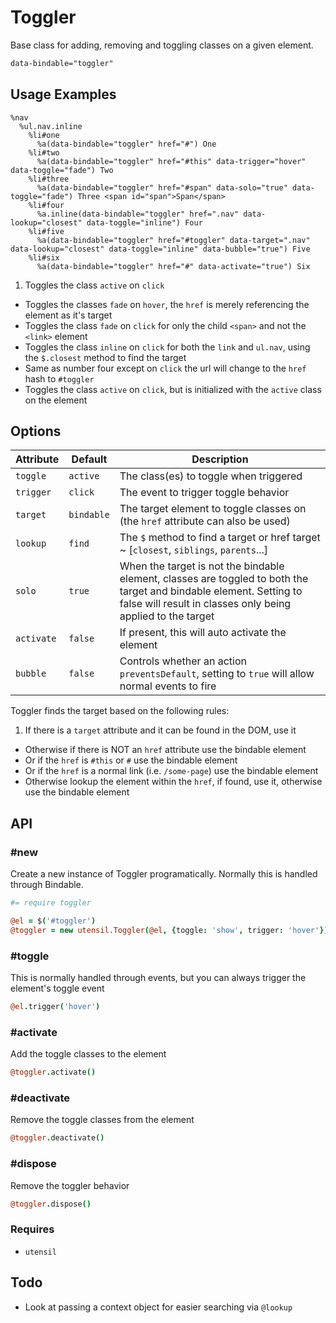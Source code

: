 
# Toggler
Base class for adding, removing and toggling classes on a given element.

```html
data-bindable="toggler"
```

## Usage Examples

<!--~ markup/toggler.html.haml -->
```haml
%nav
  %ul.nav.inline
    %li#one
      %a(data-bindable="toggler" href="#") One
    %li#two
      %a(data-bindable="toggler" href="#this" data-trigger="hover" data-toggle="fade") Two
    %li#three
      %a(data-bindable="toggler" href="#span" data-solo="true" data-toggle="fade") Three <span id="span">Span</span>
    %li#four
      %a.inline(data-bindable="toggler" href=".nav" data-lookup="closest" data-toggle="inline") Four
    %li#five
      %a(data-bindable="toggler" href="#toggler" data-target=".nav" data-lookup="closest" data-toggle="inline" data-bubble="true") Five
    %li#six
      %a(data-bindable="toggler" href="#" data-activate="true") Six
```
<!-- end -->

1. Toggles the class `active` on `click`
- Toggles the classes `fade` on `hover`, the `href` is merely referencing the element as it's target
- Toggles the class `fade` on `click` for only the child `<span>` and not the `<link>` element
- Toggles the class `inline` on `click` for both the `link` and `ul.nav`, using the `$.closest` method to find the target
- Same as number four except on `click` the url will change to the `href` hash to `#toggler`
- Toggles the class `active` on `click`, but is initialized with the `active` class on the element


## Options

Attribute  | Default            | Description
---------- | ------------------ | -------------------------------------------
`toggle`   | `active`           | The class(es) to toggle when triggered
`trigger`  | `click`            | The event to trigger toggle behavior
`target`   | `bindable`         | The target element to toggle classes on (the `href` attribute can also be used)
`lookup`   | `find`             | The `$` method to find a target or href target ~ [`closest`, `siblings`, `parents`...]
`solo`     | `true`             | When the target is not the bindable element, classes are toggled to both the target and bindable element. Setting to false will result in classes only being applied to the target
`activate` | `false`            | If present, this will auto activate the element
`bubble`   | `false`            | Controls whether an action `preventsDefault`, setting to `true` will allow normal events to fire

Toggler finds the target based on the following rules:

1. If there is a `target` attribute and it can be found in the DOM, use it
- Otherwise if there is NOT an `href` attribute use the bindable element
- Or if the `href` is `#this` or `#` use the bindable element
- Or if the `href` is a normal link (i.e. `/some-page`) use the bindable element
- Otherwise lookup the element within the `href`, if found, use it, otherwise use the bindable element

## API

### #new
Create a new instance of Toggler programatically. Normally this is
handled through Bindable. 

```coffee
#= require toggler

@el = $('#toggler')
@toggler = new utensil.Toggler(@el, {toggle: 'show', trigger: 'hover'})
```

### #toggle
This is normally handled through events, but you can always trigger the
element's toggle event

```coffee
@el.trigger('hover')
```

### #activate
Add the toggle classes to the element

```coffee
@toggler.activate()
```

### #deactivate
Remove the toggle classes from the element

```coffee
@toggler.deactivate()
```

### #dispose
Remove the toggler behavior

```coffee
@toggler.dispose()
```

### Requires
- `utensil`

## Todo
- Look at passing a context object for easier searching via `@lookup`

